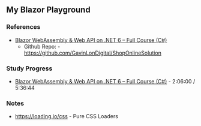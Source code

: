 ## My Blazor Playground

### References
* [Blazor WebAssembly & Web API on .NET 6 – Full Course (C#)](https://www.youtube.com/watch?v=sHuuo9L3e5c)
    * Github Repo: - https://github.com/GavinLonDigital/ShopOnlineSolution

### Study Progress

* [Blazor WebAssembly & Web API on .NET 6 – Full Course (C#)](https://www.youtube.com/watch?v=sHuuo9L3e5c) - 2:06:00 / 5:36:44 

### Notes
- https://loading.io/css - Pure CSS Loaders


